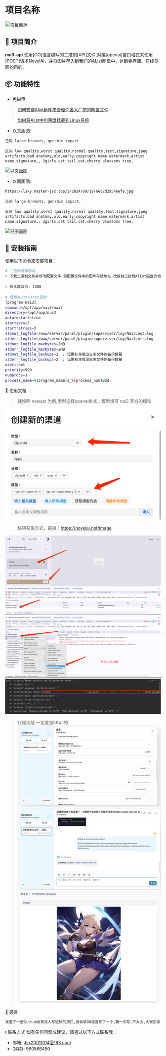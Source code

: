 # 项目名称

![项目徽标](https://lsky.master-jsx.top/i/2024/09/19/66ebb2e6877d0.png)

## 🚀 项目简介

**nai3-api** 使用[GO]语言编写的二进制[API]文件,对接[openai]接口格式来使用[POST]请求NovelAI，并将图片存入到我们的AList网盘中，达到免存储，在线览图的目的。

## 📦 功能特性

- 免磁盘

> [如何安装Alist组件来管理你各大厂商的网盘文件](https://www.master-jsx.top/archives/alistpan)
>
> [如何将Alist中的网盘挂载到Linux系统](https://www.master-jsx.top/archives/alist-linux)

- 以文画图:

```azure
正词 large breasts, genshin impact

反词 low quality,worst quality,normal quality,text,signature,jpeg artifacts,bad anatomy,old,early,copyright name,watermark,artist name,signature,, 2girls,cat tail,cat,cherry blossoms tree,
```
![以文画图](https://lsky.master-jsx.top/i/2024/09/22/66f00b86a159e.png)

- 以图画图:
```azure
https://lsky.master-jsx.top/i/2024/08/19/66c2d29546ef9.jpg

正词 large breasts, genshin impact,

反词 low quality,worst quality,normal quality,text,signature,jpeg artifacts,bad anatomy,old,early,copyright name,watermark,artist name,signature,, 2girls,cat tail,cat,cherry blossoms tree,
```
![已图画图](https://lsky.master-jsx.top/i/2024/09/28/66f813695bef9.png)
## 📖 安装指南

使用以下命令来安装项目：

```bash
# 二进制直接启动
> 下载二进制文件并修改配置文件,将配置文件中的图片存储地址,改成自己挂载Alist磁盘的地址 ./ 启动文件即可

> 默认端口为: 3388

# 使用supervisor启动
[program:Nai3]
command=/opt/app/nai3/nai3
directory=/opt/app/nai3
autorestart=true
startsecs=3
startretries=3
stdout_logfile=/www/server/panel/plugin/supervisor/log/Nai3.out.log
stderr_logfile=/www/server/panel/plugin/supervisor/log/Nai3.err.log
stdout_logfile_maxbytes=2MB
stderr_logfile_maxbytes=2MB
stdout_logfile_backups=2  ; 设置标准输出日志文件的备份数量
stderr_logfile_backups=2  ; 设置标准错误日志文件的备份数量
user=root
priority=999
numprocs=1
process_name=%(program_name)s_%(process_num)02d
```

🚧 使用文档
> 就按照 newapi 为例,类型选择openai格式，模型填写 nai3 官方的模型
> 
![img_1.png](img/img_1.png)


> 秘钥获取方式，链接：https://novelai.net/image
> 
![img_2.png](img/img_2.png)
![img_3.png](img/img_3.png)
![img_4.png](img/img_4.png)

> 代理地址 一定要是https的
![img.png](img/img_5.png)
![img.png](img/img.png)
![img.png](img/img_6.png)


🙌 感言
```txt
我查了一圈Github发现没人写这种的接口,就自学GO语言写了一个,第一次写,不太会,大家见谅！
```

📞 联系方式
如有任何问题或建议，请通过以下方式联系我：

* 邮箱: Jsx20011014@163.com 
* QQ群: 960566450